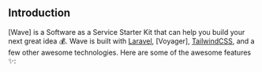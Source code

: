 
## Introduction

[Wave] is a Software as a Service Starter Kit that can help you build your next great idea 💰. Wave is built with [Laravel](https://laravel.com), [Voyager], [TailwindCSS](https://tailwindcss.com), and a few other awesome technologies. Here are some of the awesome features ✨:
